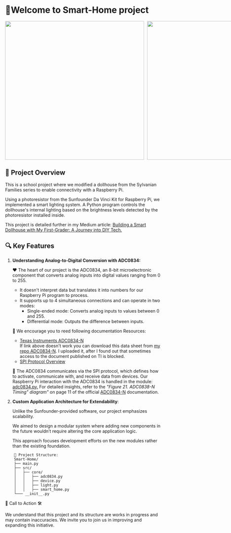 # 🚀Welcome to Smart-Home project

<div style="display: flex; gap: 10px; align-items: center;">
<img src="../_resources/Connected-Together-and-Work-Rear-Transparent.png" width="450"/>

<img src="../_resources/RPi-Wired-to-house-2.png" width="450"/>
</div>

## 🏡 Project Overview

This is a school project where we modified a dollhouse from the Sylvanian Families series to enable connectivity with a Raspberry Pi.

Using a photoresistor from the Sunfounder Da Vinci Kit for Raspberry Pi, we implemented a smart lighting system. A Python program controls the dollhouse's internal lighting based on the brightness levels detected by the photoresistor installed inside.

This project is detailed further in my Medium article:
[Building a Smart Dollhouse with My First-Grader: A Journey into DIY Tech.](https://medium.com/@max.v.zaikin/building-a-smart-dollhouse-with-my-first-grader-a-journey-into-diy-tech-a7a0ac40fe4a)

## 🔍 Key Features

1. **Understanding Analog-to-Digital Conversion with ADC0834:**

    ❤️ The heart of our project is the ADC0834, an 8-bit microelectronic component that converts analog inputs into digital values ranging from 0 to 255.  
      - It doesn't interpret data but translates it into numbers for our Raspberry Pi program to process.
      - It supports up to 4 simultaneous connections and can operate in two modes:
           - Single-ended mode: Converts analog inputs to values between 0 and 255.
           - Differential mode: Outputs the difference between inputs.

    🔗 We encourage you to reed following documentation Resources:
      - [Texas Instruments ADC0834-N](https://www.ti.com/product/ADC0834-N)  
       If link above doesn't work you can download this data sheet from [my repo ADC0834-N](../_resources/adc0834-n.pdf). I uploaded it, after I found out that sometimes access to the document published on TI is blocked.
      - [SPI Protocol Overview](../_resources/adc0834-n.pdf)

    🚀 The ADC0834 communicates via the SPI protocol, which defines how to activate, communicate with, and receive data from devices.
        Our Raspberry Pi interaction with the ADC0834 is handled in the module: [adc0834.py.](https://github.com/maxzaikin/Raspberry-PI/blob/main/Smart-Home/src/core/adc0834.py)
        For detailed insights, refer to the *"Figure 21. ADC0838-N Timing" diagram"* on page 11 of the official [ADC0834-N](https://www.ti.com/product/ADC0834-N) documentation.

2. **Custom Application Architecture for Extendability**:

    Unlike the Sunfounder-provided software, our project emphasizes scalability.

    We aimed to design a modular system where adding new components in the future wouldn’t require altering the core application logic.

    This approach focuses development efforts on the new modules rather than the existing foundation.

```
    📁 Project Structure:
    Smart-Home/
    ├── main.py
    ├── src/
    │   ├── core/
    │   │   ├── adc0834.py
    │   │   ├── device.py
    │   │   ├── light.py
    │   │   ├── smart_home.py
    └─── __init__.py
```

🤝 Call to Action 🛠️

We understand that this project and its structure are works in progress and may contain inaccuracies. We invite you to join us in improving and expanding this initiative.